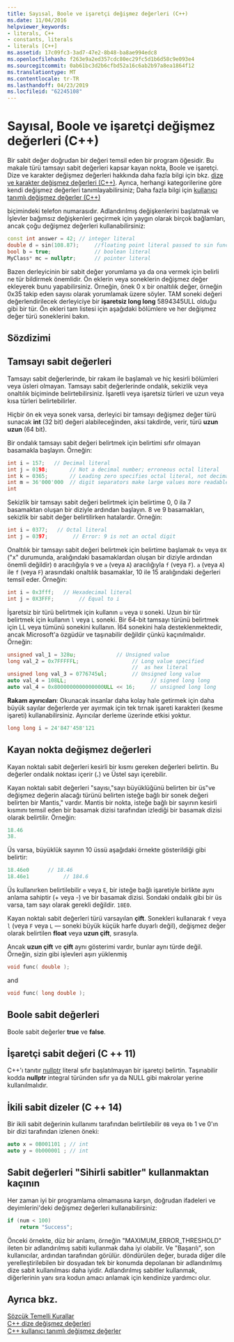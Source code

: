 ```yaml
---
title: Sayısal, Boole ve işaretçi değişmez değerleri (C++)
ms.date: 11/04/2016
helpviewer_keywords:
- literals, C++
- constants, literals
- literals [C++]
ms.assetid: 17c09fc3-3ad7-47e2-8b48-ba8ae994edc8
ms.openlocfilehash: f263e9a2ed357cdc80ec29fc5d1b6d58c9e093e4
ms.sourcegitcommit: 0ab61bc3d2b6cfbd52a16c6ab2b97a8ea1864f12
ms.translationtype: MT
ms.contentlocale: tr-TR
ms.lasthandoff: 04/23/2019
ms.locfileid: "62245108"
---
```

# <a name="numeric-boolean-and-pointer-literals--c"></a>Sayısal, Boole ve işaretçi değişmez değerleri (C++)

Bir sabit değer doğrudan bir değeri temsil eden bir program öğesidir. Bu makale türü tamsayı sabit değerleri kapsar kayan nokta, Boole ve işaretçi. Dize ve karakter değişmez değerleri hakkında daha fazla bilgi için bkz. [dize ve karakter değişmez değerleri (C++)](../cpp/string-and-character-literals-cpp.md). Ayrıca, herhangi kategorilerine göre kendi değişmez değerleri tanımlayabilirsiniz; Daha fazla bilgi için [kullanıcı tanımlı değişmez değerler (C++)](../cpp/user-defined-literals-cpp.md)

biçimindeki telefon numarasıdır. Adlandırılmış değişkenlerini başlatmak ve İşlevler bağımsız değişkenleri geçirmek için yaygın olarak birçok bağlamları, ancak çoğu değişmez değerleri kullanabilirsiniz:

```cpp
const int answer = 42; // integer literal
double d = sin(108.87);     //floating point literal passed to sin function
bool b = true;              // boolean literal
MyClass* mc = nullptr;      // pointer literal
```

Bazen derleyicinin bir sabit değer yorumlama ya da ona vermek için belirli ne tür bildirmek önemlidir. Ön eklerin veya soneklerin değişmez değer ekleyerek bunu yapabilirsiniz. Örneğin, önek 0 x bir onaltılık değer, örneğin 0x35 takip eden sayısı olarak yorumlamak üzere söyler. TAM soneki değeri değerlendirilecek derleyiciye bir **işaretsiz long long** 5894345ULL olduğu gibi bir tür. Ön ekleri tam listesi için aşağıdaki bölümlere ve her değişmez değer türü soneklerini bakın.

## <a name="syntax"></a>Sözdizimi

## <a name="integer-literals"></a>Tamsayı sabit değerleri

Tamsayı sabit değerlerinde, bir rakam ile başlamalı ve hiç kesirli bölümleri veya üsleri olmayan. Tamsayı sabit değerlerinde ondalık, sekizlik veya onaltılık biçiminde belirtebilirsiniz. İşaretli veya işaretsiz türleri ve uzun veya kısa türleri belirtebilirler.

Hiçbir ön ek veya sonek varsa, derleyici bir tamsayı değişmez değer türü sunacak **int** (32 bit) değeri alabileceğinden, aksi takdirde, verir, türü **uzun uzun** (64 bit).

Bir ondalık tamsayı sabit değeri belirtmek için belirtimi sıfır olmayan basamakla başlayın. Örneğin:

```cpp
int i = 157;   // Decimal literal
int j = 0198;       // Not a decimal number; erroneous octal literal
int k = 0365;       // Leading zero specifies octal literal, not decimal
int m = 36'000'000  // digit separators make large values more readable
int
```

Sekizlik bir tamsayı sabit değeri belirtmek için belirtime 0, 0 ila 7 basamaktan oluşan bir diziyle ardından başlayın. 8 ve 9 basamakları, sekizlik bir sabit değer belirtilirken hatalardır. Örneğin:

```cpp
int i = 0377;   // Octal literal
int j = 0397;        // Error: 9 is not an octal digit
```

Onaltılık bir tamsayı sabit değeri belirtmek için belirtime başlamak `0x` veya `0X` ("x" durumunda, aralığındaki basamaklardan oluşan bir diziyle ardından önemli değildir) `0` aracılığıyla `9` ve `a` (veya `A`) aracılığıyla `f` (veya `F`). `a` (veya `A`) ile `f` (veya `F`) arasındaki onaltılık basamaklar, 10 ile 15 aralığındaki değerleri temsil eder. Örneğin:

```cpp
int i = 0x3fff;   // Hexadecimal literal
int j = 0X3FFF;        // Equal to i
```

İşaretsiz bir türü belirtmek için kullanın `u` veya `U` soneki. Uzun bir tür belirtmek için kullanın `l` veya `L` soneki. Bir 64-bit tamsayı türünü belirtmek için LL veya tümünü sonekini kullanın. İ64 sonekini hala desteklenmektedir, ancak Microsoft'a özgüdür ve taşınabilir değildir çünkü kaçınılmalıdır. Örneğin:

```cpp
unsigned val_1 = 328u;             // Unsigned value
long val_2 = 0x7FFFFFL;                 // Long value specified
                                        //  as hex literal
unsigned long val_3 = 0776745ul;        // Unsigned long value
auto val_4 = 108LL;                           // signed long long
auto val_4 = 0x8000000000000000ULL << 16;     // unsigned long long
```

**Rakam ayırıcıları**: Okunacak insanlar daha kolay hale getirmek için daha büyük sayılar değerlerde yer ayırmak için tek tırnak işareti karakteri (kesme işareti) kullanabilirsiniz. Ayırıcılar derleme üzerinde etkisi yoktur.

```cpp
long long i = 24'847'458'121
```

## <a name="floating-point-literals"></a>Kayan nokta değişmez değerleri

Kayan noktalı sabit değerleri kesirli bir kısmı gereken değerleri belirtin. Bu değerler ondalık noktası içerir (**.**) ve Üstel sayı içerebilir.

Kayan noktalı sabit değerleri "sayısı,"sayı büyüklüğünü belirten bir üs"ve değişmez değerin alacağı türünü belirten isteğe bağlı bir sonek değeri belirten bir Mantis," vardır. Mantis bir nokta, isteğe bağlı bir sayının kesirli kısmını temsil eden bir basamak dizisi tarafından izlediği bir basamak dizisi olarak belirtilir. Örneğin:

```cpp
18.46
38.
```

Üs varsa, büyüklük sayının 10 üssü aşağıdaki örnekte gösterildiği gibi belirtir:

```cpp
18.46e0      // 18.46
18.46e1           // 184.6
```

Üs kullanırken belirtilebilir `e` veya `E`, bir isteğe bağlı işaretiyle birlikte aynı anlama sahiptir (+ veya -) ve bir basamak dizisi.  Sondaki ondalık gibi bir üs varsa, tam sayı olarak gerekli değildir. `18E0`.

Kayan noktalı sabit değerleri türü varsayılan **çift**. Sonekleri kullanarak `f` veya `l` (veya `F` veya `L` — soneki büyük küçük harfe duyarlı değil), değişmez değer olarak belirtilen **float** veya **uzun çift**, sırasıyla.

Ancak **uzun çift** ve **çift** aynı gösterimi vardır, bunlar aynı türde değil. Örneğin, sizin gibi işlevleri aşırı yüklenmiş

```cpp
void func( double );
```

and

```cpp
void func( long double );
```

## <a name="boolean-literals"></a>Boole sabit değerleri

Boole sabit değerler **true** ve **false**.

## <a name="pointer-literal-c11"></a>İşaretçi sabit değeri (C ++ 11)

C++'ı tanıtır [nullptr](../cpp/nullptr.md) literal sıfır başlatılmayan bir işaretçi belirtin. Taşınabilir kodda **nullptr** integral türünden sıfır ya da NULL gibi makrolar yerine kullanılmalıdır.

## <a name="binary-literals-c14"></a>İkili sabit dizeler (C ++ 14)

Bir ikili sabit değerinin kullanımı tarafından belirtilebilir `0B` veya `0b` 1 ve 0'ın bir dizi tarafından izlenen öneki:

```cpp
auto x = 0B001101 ; // int
auto y = 0b000001 ; // int
```

## <a name="avoid-using-literals-as-magic-constants"></a>Sabit değerleri "Sihirli sabitler" kullanmaktan kaçının

Her zaman iyi bir programlama olmamasına karşın, doğrudan ifadeleri ve deyimlerini'deki değişmez değerleri kullanabilirsiniz:

```cpp
if (num < 100)
    return "Success";
```

Önceki örnekte, düz bir anlamı, örneğin "MAXIMUM_ERROR_THRESHOLD" ileten bir adlandırılmış sabiti kullanmak daha iyi olabilir. Ve "Başarılı", son kullanıcılar, ardından tarafından görülür. döndürülen değer, burada diğer dile yerelleştirilebilen bir dosyadan tek bir konumda depolanan bir adlandırılmış dize sabit kullanılması daha iyidir. Adlandırılmış sabitler kullanmak, diğerlerinin yanı sıra kodun amacı anlamak için kendinize yardımcı olur.

## <a name="see-also"></a>Ayrıca bkz.

[Sözcük Temelli Kurallar](../cpp/lexical-conventions.md)<br/>
[C++ dize değişmez değerleri](../cpp/string-and-character-literals-cpp.md)<br/>
[C++ kullanıcı tanımlı değişmez değerler](../cpp/user-defined-literals-cpp.md)